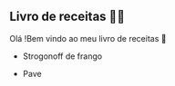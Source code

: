 ## Livro de receitas :woman_cook:

Olá !Bem vindo ao meu livro de receitas :wave:

- Strogonoff de frango

- Pave

  